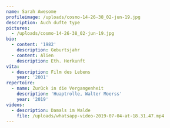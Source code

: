 ```yaml
---
name: Sarah Awesome
profileimage: /uploads/cosmo-14-26-38_02-jun-19.jpg
description: Auch dufte type
pictures:
  - /uploads/cosmo-14-26-38_02-jun-19.jpg
bio:
  - content: '1982'
    description: Geburtsjahr
  - content: Alien
    description: Eth. Herkunft
vita:
  - description: Film des Lebens
    year: '2001'
repertoire:
  - name: Zurück in die Vergangenheit
    description: 'Huaptrolle, Walter Moerss'
    year: '2019'
videos:
  - description: Damals im Walde
    file: /uploads/whatsapp-video-2019-07-04-at-18.31.47.mp4
---
```


